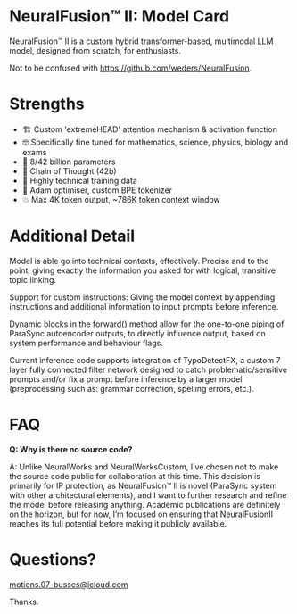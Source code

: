 # NeuralFusion™ II: Model Card
NeuralFusion™ II is a custom hybrid transformer-based, multimodal LLM model, designed from scratch, for enthusiasts.

Not to be confused with https://github.com/weders/NeuralFusion.

# Strengths
 - 🏗️ Custom 'extremeHEAD' attention mechanism & activation function
 - 🤓 Specifically fine tuned for mathematics, science, physics, biology and exams
 - 💪 8/42 billion parameters
 - 🔗 Chain of Thought (42b)
 - 🧪 Highly technical training data
 - 🚀 Adam optimiser, custom BPE tokenizer
 - 💥 Max 4K token output, ~786K token context window

# Additional Detail
Model is able go into technical contexts, effectively. Precise and to the point, giving exactly the information you asked for with logical, transitive topic linking.

Support for custom instructions: Giving the model context by appending instructions and additional information to input prompts before inference.

Dynamic blocks in the forward() method allow for the one-to-one piping of ParaSync autoencoder outputs, to directly influence output, based on system performance and behaviour flags.

Current inference code supports integration of TypoDetectFX, a custom 7 layer fully connected filter network designed to catch problematic/sensitive prompts and/or fix a prompt before inference by a larger model (preprocessing such as: grammar correction, spelling errors, etc.).

# FAQ
**Q: Why is there no source code?**

A: Unlike NeuralWorks and NeuralWorksCustom, I’ve chosen not to make the source code public for collaboration at this time. This decision is primarily for IP protection, as NeuralFusion™ II is novel (ParaSync system with other architectural elements), and I want to further research and refine the model before releasing anything. Academic publications are definitely on the horizon, but for now, I’m focused on ensuring that NeuralFusionII reaches its full potential before making it publicly available.

# Questions?

motions.07-busses@icloud.com

Thanks.
